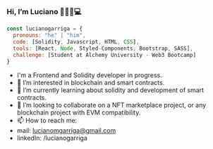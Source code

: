 ### Hi, I’m Luciano 👋:curly_haired_man::computer:

``` js
const lucianogarriga = {
  pronouns: "he" | "him",
  code: [Solidity, Javascript, HTML, CSS],
  tools: [React, Node, Styled-Components, Bootstrap, SASS],
  challenge: [Student at Alchemy University - Web3 Bootcamp]
}
```
-  I'm a Frontend and Solidity developer in progress.
- 👀 I’m interested in blockchain and smart contracts.
- 🌱 I’m currently learning about solidity and development of smart contracts. 
- 👀 I’m looking to collaborate on a NFT marketplace project, or any blockchain project with EVM compatibility.
- 📫 How to reach me:
- mail: lucianomgarriga@gmail.com
- linkedIn: /lucianogarriga

<!---
lucianogarriga/lucianogarriga is a ✨ special ✨ repository because its `README.md` (this file) appears on your GitHub profile.
You can click the Preview link to take a look at your changes.
--->
